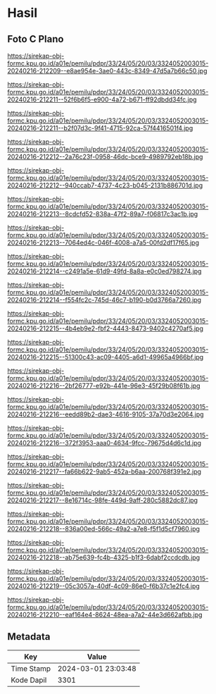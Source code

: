 # Hasil

## Foto C Plano

https://sirekap-obj-formc.kpu.go.id/a01e/pemilu/pdpr/33/24/05/20/03/3324052003015-20240216-212209--e8ae954e-3ae0-443c-8349-47d5a7b66c50.jpg

https://sirekap-obj-formc.kpu.go.id/a01e/pemilu/pdpr/33/24/05/20/03/3324052003015-20240216-212211--52f6b6f5-e900-4a72-b671-ff92dbdd34fc.jpg

https://sirekap-obj-formc.kpu.go.id/a01e/pemilu/pdpr/33/24/05/20/03/3324052003015-20240216-212211--b2f07d3c-9f41-4715-92ca-57f4416501f4.jpg

https://sirekap-obj-formc.kpu.go.id/a01e/pemilu/pdpr/33/24/05/20/03/3324052003015-20240216-212212--2a76c23f-0958-46dc-bce9-4989792eb18b.jpg

https://sirekap-obj-formc.kpu.go.id/a01e/pemilu/pdpr/33/24/05/20/03/3324052003015-20240216-212212--940ccab7-4737-4c23-b045-2131b886701d.jpg

https://sirekap-obj-formc.kpu.go.id/a01e/pemilu/pdpr/33/24/05/20/03/3324052003015-20240216-212213--8cdcfd52-838a-47f2-89a7-f06817c3ac1b.jpg

https://sirekap-obj-formc.kpu.go.id/a01e/pemilu/pdpr/33/24/05/20/03/3324052003015-20240216-212213--7064ed4c-046f-4008-a7a5-00fd2df17f65.jpg

https://sirekap-obj-formc.kpu.go.id/a01e/pemilu/pdpr/33/24/05/20/03/3324052003015-20240216-212214--c2491a5e-61d9-49fd-8a8a-e0c0ed798274.jpg

https://sirekap-obj-formc.kpu.go.id/a01e/pemilu/pdpr/33/24/05/20/03/3324052003015-20240216-212214--f554fc2c-745d-46c7-b190-b0d3766a7260.jpg

https://sirekap-obj-formc.kpu.go.id/a01e/pemilu/pdpr/33/24/05/20/03/3324052003015-20240216-212215--4b4eb9e2-fbf2-4443-8473-9402c4270af5.jpg

https://sirekap-obj-formc.kpu.go.id/a01e/pemilu/pdpr/33/24/05/20/03/3324052003015-20240216-212215--51300c43-ac09-4405-a6d1-49965a4966bf.jpg

https://sirekap-obj-formc.kpu.go.id/a01e/pemilu/pdpr/33/24/05/20/03/3324052003015-20240216-212216--2bf26777-e92b-441e-96e3-45f29b08f61b.jpg

https://sirekap-obj-formc.kpu.go.id/a01e/pemilu/pdpr/33/24/05/20/03/3324052003015-20240216-212216--eedd89b2-dae3-4616-9105-37a70d3e2064.jpg

https://sirekap-obj-formc.kpu.go.id/a01e/pemilu/pdpr/33/24/05/20/03/3324052003015-20240216-212216--372f3953-aaa0-4634-9fcc-79675d4d6c1d.jpg

https://sirekap-obj-formc.kpu.go.id/a01e/pemilu/pdpr/33/24/05/20/03/3324052003015-20240216-212217--fa66b622-9ab5-452a-b6aa-200768f391e2.jpg

https://sirekap-obj-formc.kpu.go.id/a01e/pemilu/pdpr/33/24/05/20/03/3324052003015-20240216-212217--8e16714c-98fe-449d-9aff-280c5882dc87.jpg

https://sirekap-obj-formc.kpu.go.id/a01e/pemilu/pdpr/33/24/05/20/03/3324052003015-20240216-212218--836a00ed-566c-49a2-a7e8-f5f1d5cf7960.jpg

https://sirekap-obj-formc.kpu.go.id/a01e/pemilu/pdpr/33/24/05/20/03/3324052003015-20240216-212218--ab75e639-fc4b-4325-b1f3-6dabf2ccdcdb.jpg

https://sirekap-obj-formc.kpu.go.id/a01e/pemilu/pdpr/33/24/05/20/03/3324052003015-20240216-212219--05c3057a-40df-4c09-86e0-f6b37c1e2fc4.jpg

https://sirekap-obj-formc.kpu.go.id/a01e/pemilu/pdpr/33/24/05/20/03/3324052003015-20240216-212210--eaf164e4-8624-48ea-a7a2-44e3d662afbb.jpg


## Metadata

| Key        | Value               |
| ---------- | ------------------- |
| Time Stamp | 2024-03-01 23:03:48 |
| Kode Dapil | 3301                |



